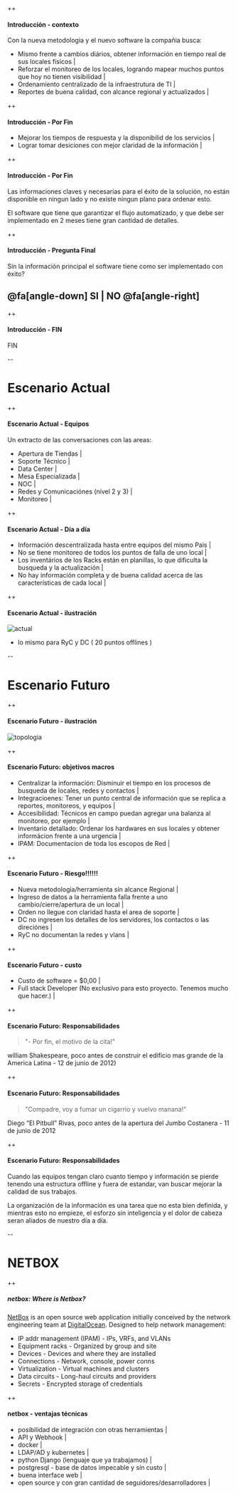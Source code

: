 ++

#### Introducción - contexto

Con la nueva metodologia y el nuevo software la compañia busca:
* Mismo frente a cambios diários, obtener información en tiempo real de sus locales físicos |
* Reforzar el monitoreo de los locales, logrando mapear muchos puntos que hoy no tienen visibilidad |
* Ordenamiento centralizado de la infraestrutura de TI |
* Reportes de buena calidad, con alcance regional y actualizados |

++

#### Introducción - Por Fin

* Mejorar los tiempos de respuesta y la disponibilid de los servicios |
* Lograr tomar desiciones con mejor claridad de la información |

++

#### Introducción - Por Fin

Las informaciones claves y necesarias para el éxito de la solución, no están disponible en ningun lado y no existe ningun plano para ordenar esto.

El software que tiene que garantizar el flujo automatizado, y que debe ser implementado en 2 meses tiene gran cantidad de detalles.

++

#### Introducción - Pregunta Final

Sín la información principal el software tiene como ser implementado con éxito?

## @fa[angle-down] SI    |    NO @fa[angle-right]

++

#### Introducción - FIN

FIN

--

# Escenario Actual

++

#### Escenario Actual - Equipos

Un extracto de las conversaciones con las areas:
* Apertura de Tiendas |
* Soporte Técnico |
* Data Center |
* Mesa Especializada |
* NOC |
* Redes y Comunicaciónes (nível 2 y 3) |
* Monitoreo |

++

#### Escenario Actual - Día a día

* Información descentralizada hasta entre equipos del mismo Pais |
* No se tiene monitoreo de todos los puntos de falla de uno local |
* Los inventários de los Racks están en planillas, lo que dificulta la busqueda y la actualización |
* No hay información completa y de buena calidad acerca de las características de cada local |

++

#### Escenario Actual - ilustración
![actual](imgs/actual.png)
* lo mismo para RyC y DC ( 20 puntos offlines )

--

# Escenario Futuro

++

#### Escenario Futuro - ilustración

![topologia](imgs/netbox.png)

++

#### Escenario Futuro: objetivos macros

* Centralizar la información: Disminuir el tiempo en los procesos de busqueda de locales, redes y contactos |
* Integracioenes: Tener un punto central de información que se replica a reportes, monitoreos, y equipos |
* Accesibilidad: Técnicos en campo puedan agregar una balanza al monitoreo, por ejemplo |
* Inventario detallado: Ordenar los hardwares en sus locales y obtener informácion frente a una urgencia |
* IPAM: Documentacíon de toda los escopos de Red |

++

#### Escenario Futuro - Riesgo!!!!!!

* Nueva metodologia/herramienta sín alcance Regional |
* Ingreso de datos a la herramienta falla frente a uno cambio/cierre/apertura de un local |
* Orden no llegue con claridad hasta el area de soporte |
* DC no ingresen los detalles de los servidores, los contactos o las direciónes |
* RyC no documentan la redes y vlans |

++

#### Escenario Futuro - custo

* Custo de software = $0,00 |
* Full stack Developer (No exclusivo para esto proyecto. Tenemos mucho que hacer.) |

++

#### Escenario Futuro: Responsabilidades

> "- Por fin, el motivo de  la cita!"

william Shakespeare, poco antes de construir el edificio mas grande de la America Latina - 12 de junio de 2012)

++

#### Escenario Futuro: Responsabilidades

> "Compadre, voy a fumar un cigarrio y vuelvo manana!"

Diego “El Pitbull” Rivas, poco antes de la apertura del Jumbo Costanera - 11 de junio de 2012

++

#### Escenario Futuro: Responsabilidades

Cuando las equipos tengan claro cuanto tiempo y información se pierde
tenendo una estructura offline y fuera de estandar, van buscar mejorar
la calidad de sus trabajos.

La organización de la información es una tarea que no esta bien
definida, y mientras esto no empieze, el esforzo sin inteligencia y el
dolor de cabeza seran aliados de nuestro día a día.

--

# NETBOX

++

##### netbox: Where is Netbox?

[NetBox](https://netbox.readthedocs.io/en/latest/) is an open source web application initially conceived by the network engineering team at [DigitalOcean](https://www.digitalocean.com/). Designed to help network management:

* IP addr management (IPAM) - IPs, VRFs, and VLANs
* Equipment racks - Organized by group and site
* Devices - Devices and where they are installed
* Connections - Network, console, power conns
* Virtualization - Virtual machines and clusters
* Data circuits - Long-haul circuits and providers
* Secrets - Encrypted storage of credentials

++

#### netbox - ventajas técnicas

* posibilidad de integración con otras herramientas |
 * API y Webhook |
* docker |
 * LDAP/AD y kubernetes |
* python Django (lenguaje que ya trabajamos) |
 * postgresql - base de datos impecable y sín custo |
* buena interface web |
* open source y con gran cantidad de seguidores/desarrolladores |

